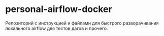 # personal-airflow-docker
Репозиторий с инструкцией и файлами для быстрого разворачивания локального airflow для тестов дагов и прочего.
